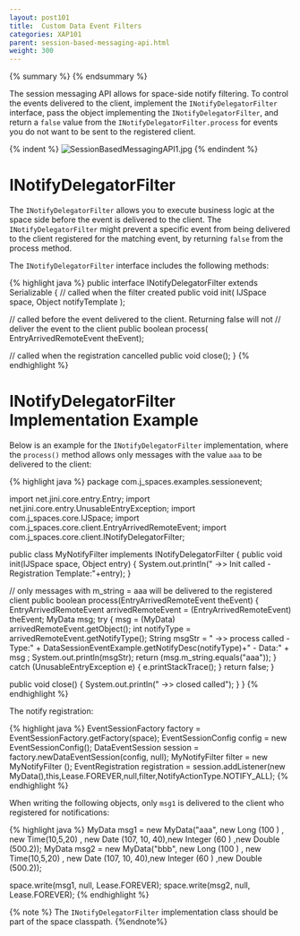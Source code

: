 ```yaml
---
layout: post101
title:  Custom Data Event Filters
categories: XAP101
parent: session-based-messaging-api.html
weight: 300
---
```


{% summary %} {% endsummary %}


The session messaging API allows for space-side notify filtering. To control the events delivered to the client, implement the `INotifyDelegatorFilter` interface, pass the object implementing the `INotifyDelegatorFilter`, and return a `false` value from the `INotifyDelegatorFilter.process` for events you do not want to be sent to the registered client.

{% indent %}
![SessionBasedMessagingAPI1.jpg](/attachment_files/sessionbasedmessagingapi11.jpg)
{% endindent %}

# INotifyDelegatorFilter

The `INotifyDelegatorFilter` allows you to execute business logic at the space side before the event is delivered to the client. The `INotifyDelegatorFilter` might prevent a specific event from being delivered to the client registered for the matching event, by returning `false` from the process method.

The `INotifyDelegatorFilter` interface includes the following methods:

{% highlight java %}
public interface INotifyDelegatorFilter extends Serializable
{
// called when the filter created
public void init( IJSpace space, Object notifyTemplate );

// called before the event delivered to the client. Returning false will not
// deliver the event to the client
public boolean process( EntryArrivedRemoteEvent theEvent);

// called when the registration cancelled
public void close();
}
{% endhighlight %}

# INotifyDelegatorFilter Implementation Example
Below is an example for the `INotifyDelegatorFilter` implementation, where the `process()` method allows only messages with the value `aaa` to be delivered to the client:

{% highlight java %}
package com.j_spaces.examples.sessionevent;

import net.jini.core.entry.Entry;
import net.jini.core.entry.UnusableEntryException;
import com.j_spaces.core.IJSpace;
import com.j_spaces.core.client.EntryArrivedRemoteEvent;
import com.j_spaces.core.client.INotifyDelegatorFilter;

public class MyNotifyFilter implements INotifyDelegatorFilter
{
public void init(IJSpace space, Object entry)
{
System.out.println(" ->> Init called - Registration Template:"+entry);
}

// only messages with m_string = aaa will be delivered to the registered client
public boolean process(EntryArrivedRemoteEvent theEvent)
{
EntryArrivedRemoteEvent arrivedRemoteEvent = (EntryArrivedRemoteEvent) theEvent;
MyData msg;
try {
msg = (MyData) arrivedRemoteEvent.getObject();
int notifyType = arrivedRemoteEvent.getNotifyType();
String msgStr = " ->> process called - Type:" + DataSessionEventExample.getNotifyDesc(notifyType)+" - Data:" + msg ;
System.out.println(msgStr);
return (msg.m_string.equals("aaa"));
} catch (UnusableEntryException e) {
e.printStackTrace();
}
return false;
}

public void close()
{
System.out.println(" ->> closed called");
}
}
{% endhighlight %}

The notify registration:

{% highlight java %}
EventSessionFactory factory = EventSessionFactory.getFactory(space);
EventSessionConfig config = new EventSessionConfig();
DataEventSession session = factory.newDataEventSession(config, null);
MyNotifyFilter filter = new MyNotifyFilter ();
EventRegistration registration = session.addListener(new MyData(),this,Lease.FOREVER,null,filter,NotifyActionType.NOTIFY_ALL);
{% endhighlight %}

When writing the following objects, only `msg1` is delivered to the client who registered for notifications:

{% highlight java %}
MyData msg1 = new MyData("aaa", new Long (100 ) , new Time(10,5,20) ,
new Date (107, 10, 40),new Integer (60 ) ,new Double (500.2));
MyData msg2 = new MyData("bbb", new Long (100 ) , new Time(10,5,20) ,
new Date (107, 10, 40),new Integer (60 ) ,new Double (500.2));

space.write(msg1, null, Lease.FOREVER);
space.write(msg2, null, Lease.FOREVER);
{% endhighlight %}

{% note %}
The `INotifyDelegatorFilter` implementation class should be part of the space classpath.
{%endnote%}
